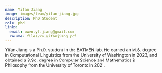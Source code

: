 ```yaml
---
name: Yifan Jiang
image: images/team/yifan-jiang.jpg
description: PhD Student
role: phd
links:
  email: owen.yf.jiang@gmail.com 
  resume: files/cv_yifanjiang.pdf
---
```

 
Yifan Jiang is a Ph.D. student in the BATMEN lab. He earned an M.S. degree in Computational Linguistics from the University of Washington in 2023, and obtained a B.Sc. degree in Computer Science and Mathematics & Philosophy from the University of Toronto in 2021.

